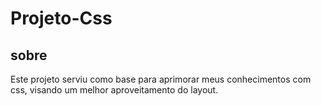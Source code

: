# Projeto-Css

## sobre 
<p> Este projeto serviu como base para aprimorar meus conhecimentos com css, visando um melhor aproveitamento  do layout.</p>
